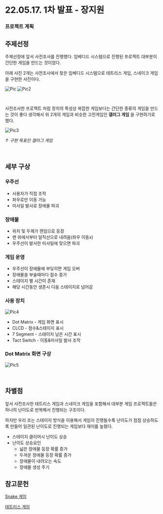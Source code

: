 # 22.05.17. 1차 발표 - 장지원

### 프로젝트 계획

## 주제선정

주제선정에 앞서 사전조사를 진행했다. 임베디드 시스템으로 진행된 프로젝트 대부분이 간단한 게임을 만드는 것이었다.

아래 사진 2개는 사전조사에서 찾은 임베디드 시스템으로 테트리스 게임, 스네이크 게임을 구현한 사진이다.

![Pic](./pic/tetris_example.png)
![Pic2](./pic/snake_example.png)

<br/>

사전조사한 프로젝트 처럼 장치의 특성상 복잡한 게임보다는 간단한 종류의 게임을 만드는 것이 좋다 생각해서 위 2개의 게임과 비슷한 고전게임인 __갤러그 게임__ 을 구현하기로 했다.

![Pic3](./pic/galaga.gif)

*↑ 구현 목표인 갤러그 게임*

<br/>

## 세부 구상

### 우주선

* 사용자가 직접 조작
* 좌우로만 이동 가능
* 미사일 발사로 장애물 파괴

### 장애물

* 위치 및 두께가 랜덤으로 등장
* 맨 위에서부터 일직선으로 내려옴(좌우 이동x)
* 우주선이 발사한 미사일에 맞으면 파괴

### 게임 운영

* 우주선이 장애물에 부딪히면 게임 오버
* 장애물을 부술때마다 점수 증가
* 스테이지 별 시간이 존재
* 해당 시간동안 생존시 다음 스테이지로 넘어감

### 사용 장치

![Pic4](./pic/board.png)

* Dot Matrix - 게임 화면 표시
* CLCD - 점수&스테이지 표시
* 7 Segment - 스테이지 남은 시간 표시
* Tact Switch - 이동&미사일 발사 조작

### Dot Matrix 화면 구상

![Pic5](./pic/dot_matrix.png)

<br/>

## 차별점

앞서 사전조사한 테트리스 게임과 스네이크 게임을 포함해서 대부분 게임 프로젝트들은 하나의 난이도로 반복해서 진행되는 구조이다.

하지만 우리 조는 스테이지 방식을 이용해서 게임이 진행될수록 난이도가 점점 상승하도록 만들어 일관된 난이도로 진행되는 게임보다 재미를 높혔다.

* 스테이지 클리어시 난이도 상승
* 난이도 상승요인
  * 넓은 장애물 등장 확률 증가
  * 두꺼운 장애물 등장 확률 증가
  * 장애물이 내려오는 속도
  * 장애물 생성 주기


## 참고문헌
[Snake 게임](https://github.com/jinwoo1225/SnakeGameWithSmart4412)

[테트리스 게임](https://github.com/raekim/embedded_tetris)
